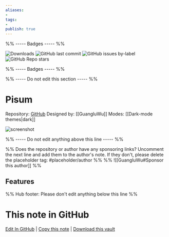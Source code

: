 ```yaml
---
aliases:
- 
tags: 
- 
publish: true
---
```


%% ----- Badges ----- %%

![Downloads](https://img.shields.io/badge/downloads-18791-573E7A?style=for-the-badge&logo=)
![GitHub last commit](https://img.shields.io/github/last-commit/GuangluWu/obsidian-pisum?color=573E7A&label=last%20update&logo=github&style=for-the-badge)
![GitHub issues by-label](https://img.shields.io/github/issues/GuangluWu/obsidian-pisum/help%20wanted?color=573E7A&logo=github&style=for-the-badge) 
![GitHub Repo stars](https://img.shields.io/github/stars/GuangluWu/obsidian-pisum?color=573E7A&logo=github&style=for-the-badge)

%% ----- Badges ----- %%

%% ----- Do not edit this section ----- %%

# Pisum

Repository: [GitHub](https://github.com/GuangluWu/obsidian-pisum)
Designed by: [[GuangluWu]]
Modes: [[Dark-mode themes|dark]]



![screenshot](https://github.com/GuangluWu/obsidian-pisum/raw/HEAD/fullpower.png)

%% ----- Do not edit anything above this line ----- %% 

%% Does the repository or author have any sponsoring links? Uncomment the next line and add them to the author's note. If they don't, please delete the placeholder tag: #placeholder/author %%
%% ![[GuangluWu#Sponsor this author]] %%


## Features



%% Hub footer: Please don't edit anything below this line %%

# This note in GitHub

<span class="git-footer">[Edit In GitHub](https://github.dev/obsidian-community/obsidian-hub/blob/main/02%20-%20Community%20Expansions/02.05%20All%20Community%20Expansions/Themes/Pisum.md "git-hub-edit-note") | [Copy this note](https://raw.githubusercontent.com/obsidian-community/obsidian-hub/main/02%20-%20Community%20Expansions/02.05%20All%20Community%20Expansions/Themes/Pisum.md "git-hub-copy-note") | [Download this vault](https://github.com/obsidian-community/obsidian-hub/archive/refs/heads/main.zip "git-hub-download-vault") </span>
